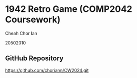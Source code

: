 # 1942 Retro Game (COMP2042 Coursework)
Cheah Chor Ian

20502010
## GitHub Repository
https://github.com/choriann/CW2024.git

